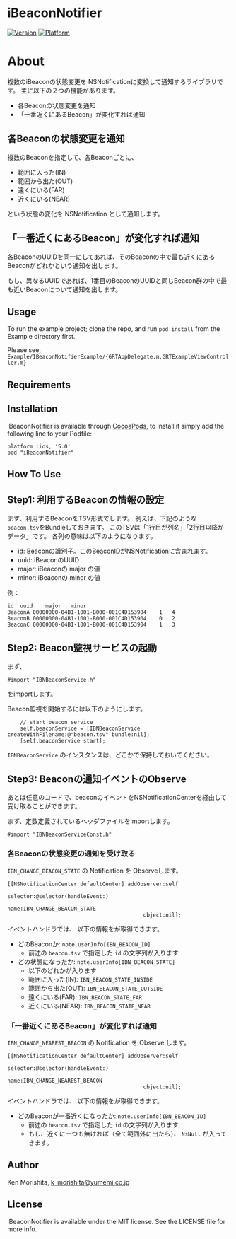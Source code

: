 # iBeaconNotifier

[![Version](http://cocoapod-badges.herokuapp.com/v/iBeaconNotifier/badge.png)](http://cocoadocs.org/docsets/iBeaconNotifier)
[![Platform](http://cocoapod-badges.herokuapp.com/p/iBeaconNotifier/badge.png)](http://cocoadocs.org/docsets/iBeaconNotifier)

About
=====

複数のiBeaconの状態変更を NSNotificationに変換して通知するライブラリです。
主に以下の２つの機能があります。

* 各Beaconの状態変更を通知
* 「一番近くにあるBeacon」が変化すれば通知

各Beaconの状態変更を通知
-------------------

複数のBeaconを指定して、各Beaconごとに、

* 範囲に入った(IN)
* 範囲から出た(OUT)
* 遠くにいる(FAR)
* 近くにいる(NEAR)

という状態の変化を NSNotification として通知します。

「一番近くにあるBeacon」が変化すれば通知
---------------------

各BeaconのUUIDを同一にしてあれば、そのBeaconの中で最も近くにあるBeaconがどれかという通知を出します。

もし、異なるUUIDであれば、1番目のBeaconのUUIDと同じBeacon群の中で最も近いBeaconについて通知を出します。


## Usage

To run the example project; clone the repo, and run `pod install` from the Example directory first.

Please see, `Example/IBeaconNotifierExample/{GRTAppDelegate.m,GRTExampleViewController.m}`

## Requirements

## Installation

iBeaconNotifier is available through [CocoaPods](http://cocoapods.org), to install
it simply add the following line to your Podfile:

    platform :ios, '5.0'
    pod "iBeaconNotifier"

## How To Use

Step1: 利用するBeaconの情報の設定
--------------

まず、利用するBeaconをTSV形式でします。
例えば、下記のような `beacon.tsv`をBundleしておきます。
このTSVは「1行目が列名」「2行目以降がデータ」です。
各列の意味は以下のようになります。

* id: Beaconの識別子。このBeaconIDがNSNotificationに含まれます。
* uuid: iBeaconのUUID
* major: iBeaconの major の値
* minor: iBeaconの minor の値

例：

```text:beacon.tsv
id	uuid	major	minor
BeaconA	00000000-04B1-1001-B000-001C4D153904	1	4
BeaconB	00000000-04B1-1001-B000-001C4D153904	0	2
BeaconC	00000000-04B1-1001-B000-001C4D153904	1	3
```

Step2: Beacon監視サービスの起動
--------------------

まず、

```
#import "IBNBeaconService.h"
```

をimportします。

Beacon監視を開始するには以下のようにします。

```
    // start beacon service
    self.beaconService = [IBNBeaconService createWithFilename:@"beacon.tsv" bundle:nil];
    [self.beaconService start];
```

`IBNBeaconService` のインスタンスは、どこかで保持しておいてください。

Step3: Beaconの通知イベントのObserve
--------------------

あとは任意のコードで、beaconのイベントをNSNotificationCenterを経由して受け取ることができます。

まず、定数定義されているヘッダファイルをimportします。

```
#import "IBNBeaconServiceConst.h"
```

### 各Beaconの状態変更の通知を受け取る

`IBN_CHANGE_BEACON_STATE` の Notification を Observeします。

```
[[NSNotificationCenter defaultCenter] addObserver:self 
                                         selector:@selector(handleEvent:) 
                                             name:IBN_CHANGE_BEACON_STATE 
                                           object:nil];
```

イベントハンドラでは、 以下の情報をが取得できます。


* どのBeaconか: `note.userInfo[IBN_BEACON_ID]`
	* 前述の `beacon.tsv` で指定した `id` の文字列が入ります
* どの状態になったか:  `note.userInfo[IBN_BEACON_STATE]`
	* 以下のどれかが入ります
	* 範囲に入った(IN): `IBN_BEACON_STATE_INSIDE`
	* 範囲から出た(OUT): `IBN_BEACON_STATE_OUTSIDE`
	* 遠くにいる(FAR): `IBN_BEACON_STATE_FAR`
	* 近くにいる(NEAR): `IBN_BEACON_STATE_NEAR`



### 「一番近くにあるBeacon」が変化すれば通知

`IBN_CHANGE_NEAREST_BEACON` の Notification を Observe します。

```
[[NSNotificationCenter defaultCenter] addObserver:self 
                                         selector:@selector(handleEvent:) 
                                             name:IBN_CHANGE_NEAREST_BEACON 
                                           object:nil];
```

イベントハンドラでは、 以下の情報をが取得できます。

* どのBeaconが一番近くになったか: `note.userInfo[IBN_BEACON_ID]`
	* 前述の `beacon.tsv` で指定した `id` の文字列が入ります
	* もし、近くに一つも無ければ（全て範囲外に出たら）、 `NsNull` が入ってきます。



## Author

Ken Morishita, k_morishita@yumemi.co.jp

## License

iBeaconNotifier is available under the MIT license. See the LICENSE file for more info.

